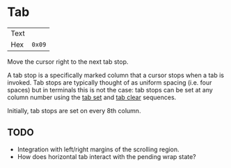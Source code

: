 # Tab

|     |   |
| --- | --- |
| Text |        |
| Hex  | `0x09`   |

Move the cursor right to the next tab stop.

A tab stop is a specifically marked column that a cursor stops when a tab
is invoked. Tab stops are typically thought of as uniform spacing (i.e.
four spaces) but in terminals this is not the case: tab stops can be set
at any column number using the [tab set](#) and [tab clear](#)
sequences.

Initially, tab stops are set on every 8th column.

## TODO

  * Integration with left/right margins of the scrolling region.
  * How does horizontal tab interact with the pending wrap state?
